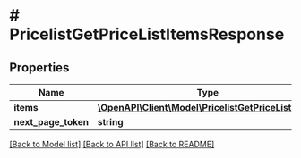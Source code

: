 # # PricelistGetPriceListItemsResponse


## Properties 


Name | Type | Description | Notes
------------ | ------------- | ------------- | -------------
**items**| [**\OpenAPI\Client\Model\PricelistGetPriceListItem[]**](PricelistGetPriceListItem.md) |   | [optional]
**next_page_token**| **string** |   | [optional]


[[Back to Model list]](../../README.md#models) [[Back to API list]](../../README.md#endpoints) [[Back to README]](../../README.md)

